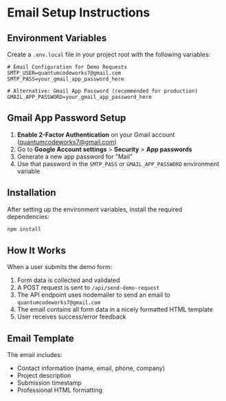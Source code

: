 # Email Setup Instructions

## Environment Variables

Create a `.env.local` file in your project root with the following variables:

```env
# Email Configuration for Demo Requests
SMTP_USER=quantumcodeworks7@gmail.com
SMTP_PASS=your_gmail_app_password_here

# Alternative: Gmail App Password (recommended for production)
GMAIL_APP_PASSWORD=your_gmail_app_password_here
```

## Gmail App Password Setup

1. **Enable 2-Factor Authentication** on your Gmail account (quantumcodeworks7@gmail.com)
2. Go to **Google Account settings** > **Security** > **App passwords**
3. Generate a new app password for "Mail"
4. Use that password in the `SMTP_PASS` or `GMAIL_APP_PASSWORD` environment variable

## Installation

After setting up the environment variables, install the required dependencies:

```bash
npm install
```

## How It Works

When a user submits the demo form:
1. Form data is collected and validated
2. A POST request is sent to `/api/send-demo-request`
3. The API endpoint uses nodemailer to send an email to `quantumcodeworks7@gmail.com`
4. The email contains all form data in a nicely formatted HTML template
5. User receives success/error feedback

## Email Template

The email includes:
- Contact information (name, email, phone, company)
- Project description
- Submission timestamp
- Professional HTML formatting

